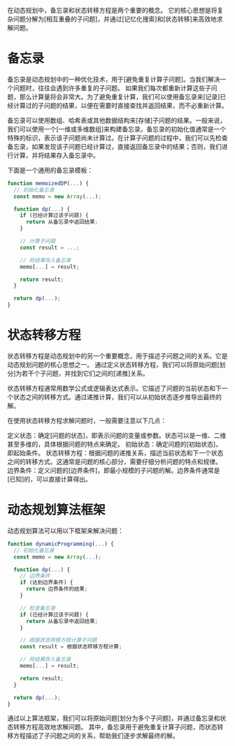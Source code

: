 
在动态规划中，备忘录和状态转移方程是两个重要的概念。
它的核心思想是将复杂问题分解为[相互重叠的子问题]，并通过[记忆化搜索]和[状态转移]来高效地求解问题。
# 备忘录
备忘录是动态规划中的一种优化技术，用于[避免重复计算子问题]。当我们解决一个问题时，往往会遇到许多重复的子问题。
如果我们每次都重新计算这些子问题，那么计算量将会非常大。为了避免重复计算，我们可以使用备忘录来[记录]已经计算过的子问题的结果，以便在需要时直接查找并返回结果，而不必重新计算。

备忘录可以使用数组、哈希表或其他数据结构来[存储]子问题的结果。一般来说，我们可以使用一个[一维或多维数组]来构建备忘录。备忘录的初始化值通常是一个特殊的标识，表示该子问题尚未计算过。在计算子问题的过程中，我们可以先检查备忘录，如果发现该子问题已经计算过，直接返回备忘录中的结果；否则，我们进行计算，并将结果存入备忘录中。

下面是一个通用的备忘录模板：

```js
function memoizedDP(...) {
  // 初始化备忘录
  const memo = new Array(...);

  function dp(...) {
    if (已经计算过该子问题) {
      return 从备忘录中返回结果;
    }

    // 计算子问题
    const result = ...;

    // 将结果存入备忘录
    memo[...] = result;

    return result;
  }

  return dp(...);
}
```
# 状态转移方程
状态转移方程是动态规划中的另一个重要概念，用于描述子问题之间的关系。它是动态规划问题的核心思想之一。
通过定义状态转移方程，我们可以将原始问题[划分]为若干个子问题，并找到它们之间的[递推]关系。

状态转移方程通常用数学公式或逻辑表达式表示。它描述了问题的当前状态和下一个状态之间的转移方式。通过递推计算，我们可以从初始状态逐步推导出最终的解。

在使用状态转移方程求解问题时，一般需要注意以下几点：

定义状态：确定[问题的状态]，即表示问题的变量或参数。状态可以是一维、二维甚至多维的，具体根据问题的特点来确定。
初始状态：确定问题的[初始状态]，即起始条件。
状态转移方程：根据问题的递推关系，描述当前状态和下一个状态之间的转移方式。这通常是问题的核心部分，需要仔细分析问题的特点和规律。
边界条件：定义问题的[边界条件]，即最小规模的子问题的解。边界条件通常是[已知]的，可以直接计算得出。

# 动态规划算法框架
动态规划算法可以用以下框架来解决问题：

```js
function dynamicProgramming(...) {
  // 初始化备忘录
  const memo = new Array(...);

  function dp(...) {
    // 边界条件
    if (达到边界条件) {
      return 边界条件的结果;
    }

    // 检查备忘录
    if (已经计算过该子问题) {
      return 从备忘录中返回结果;
    }

    // 根据状态转移方程计算子问题
    const result = 根据状态转移方程计算;

    // 将结果存入备忘录
    memo[...] = result;

    return result;
  }

  return dp(...);
}
```
通过以上算法框架，我们可以将原始问题[划分为多个子问题]，并通过备忘录和状态转移方程高效地求解问题。
其中，备忘录用于避免重复计算子问题，而状态转移方程描述了子问题之间的关系，帮助我们逐步求解最终的解。